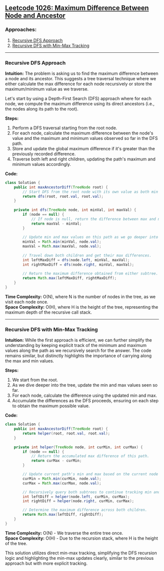 ## [Leetcode 1026: Maximum Difference Between Node and Ancestor](https://leetcode.com/problems/maximum-difference-between-node-and-ancestor/)

### Approaches:
1. [Recursive DFS Approach](#recursive-dfs-approach)
2. [Recursive DFS with Min-Max Tracking](#recursive-dfs-with-min-max-tracking)

---

### Recursive DFS Approach

**Intuition:**
The problem is asking us to find the maximum difference between a node and its ancestor. This suggests a tree traversal technique where we either calculate the max difference for each node recursively or store the maximum/minimum value as we traverse.

Let's start by using a Depth-First Search (DFS) approach where for each node, we compute the maximum difference using its direct ancestors (i.e., the nodes along its path to the root).

**Steps:**
1. Perform a DFS traversal starting from the root node.
2. For each node, calculate the maximum difference between the node's value and the maximum and minimum values observed so far in the DFS path.
3. Store and update the global maximum difference if it's greater than the previously recorded difference.
4. Traverse both left and right children, updating the path's maximum and minimum values accordingly.

**Code:**
```java
class Solution {
    public int maxAncestorDiff(TreeNode root) {
        // Start DFS from the root node with its own value as both min and max.
        return dfs(root, root.val, root.val);
    }
    
    private int dfs(TreeNode node, int minVal, int maxVal) {
        if (node == null) {
            // If node is null, return the difference between max and min values found so far.
            return maxVal - minVal;
        }
        
        // Update min and max values on this path as we go deeper into the tree.
        minVal = Math.min(minVal, node.val);
        maxVal = Math.max(maxVal, node.val);
        
        // Travel down both children and get their max differences.
        int leftMaxDiff = dfs(node.left, minVal, maxVal);
        int rightMaxDiff = dfs(node.right, minVal, maxVal);
        
        // Return the maximum difference obtained from either subtree.
        return Math.max(leftMaxDiff, rightMaxDiff);
    }
}
```

**Time Complexity:** O(N), where N is the number of nodes in the tree, as we visit each node once.  
**Space Complexity:** O(H), where H is the height of the tree, representing the maximum depth of the recursive call stack.

---

### Recursive DFS with Min-Max Tracking

**Intuition:**
While the first approach is efficient, we can further simplify the understanding by keeping explicit track of the minimum and maximum values along the path as we recursively search for the answer. The code remains similar, but distinctly highlights the importance of carrying along the max and min values.

**Steps:**
1. We start from the root.
2. As we dive deeper into the tree, update the min and max values seen so far.
3. For each node, calculate the difference using the updated min and max.
4. Accumulate the differences as the DFS proceeds, ensuring on each step to obtain the maximum possible value.

**Code:**
```java
class Solution {
    public int maxAncestorDiff(TreeNode root) {
        return helper(root, root.val, root.val);
    }
    
    private int helper(TreeNode node, int curMin, int curMax) {
        if (node == null) {
            // Return the accumulated max difference of this path.
            return curMax - curMin;
        }

        // Update current path's min and max based on the current node value.
        curMin = Math.min(curMin, node.val);
        curMax = Math.max(curMax, node.val);

        // Recursively query both subtrees to continue tracking min and max.
        int leftDiff = helper(node.left, curMin, curMax);
        int rightDiff = helper(node.right, curMin, curMax);

        // Determine the maximum difference across both children.
        return Math.max(leftDiff, rightDiff);
    }
}
```

**Time Complexity:** O(N) - We traverse the entire tree once.  
**Space Complexity:** O(H) - Due to the recursion stack, where H is the height of the tree.

This solution utilizes direct min-max tracking, simplifying the DFS recursion logic and highlighting the min-max updates clearly, similar to the previous approach but with more explicit tracking.



